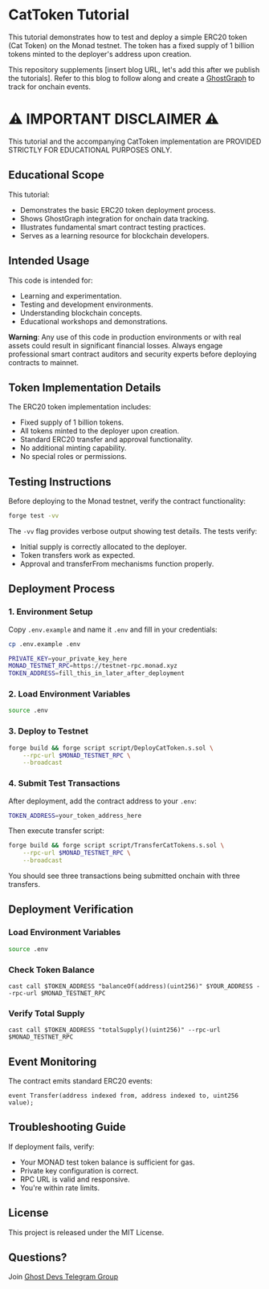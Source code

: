 # CatToken Tutorial

This tutorial demonstrates how to test and deploy a simple ERC20 token (Cat Token) on the Monad testnet. The token has a fixed supply of 1 billion tokens minted to the deployer's address upon creation.

This repository supplements [insert blog URL, let's add this after we publish the tutorials]. Refer to this blog to follow along and create a [GhostGraph](https://tryghost.xyz) to track for onchain events.

# ⚠️ IMPORTANT DISCLAIMER ⚠️

This tutorial and the accompanying CatToken implementation are PROVIDED STRICTLY FOR EDUCATIONAL PURPOSES ONLY.

## Educational Scope

This tutorial:
- Demonstrates the basic ERC20 token deployment process.
- Shows GhostGraph integration for onchain data tracking.
- Illustrates fundamental smart contract testing practices.
- Serves as a learning resource for blockchain developers.

## Intended Usage

This code is intended for:
- Learning and experimentation.
- Testing and development environments.
- Understanding blockchain concepts.
- Educational workshops and demonstrations.

**Warning**: Any use of this code in production environments or with real assets could result in significant financial losses. Always engage professional smart contract auditors and security experts before deploying contracts to mainnet.

## Token Implementation Details

The ERC20 token implementation includes:
- Fixed supply of 1 billion tokens.
- All tokens minted to the deployer upon creation.
- Standard ERC20 transfer and approval functionality.
- No additional minting capability.
- No special roles or permissions.

## Testing Instructions

Before deploying to the Monad testnet, verify the contract functionality:

```bash
forge test -vv
```

The `-vv` flag provides verbose output showing test details. The tests verify:
- Initial supply is correctly allocated to the deployer.
- Token transfers work as expected.
- Approval and transferFrom mechanisms function properly.

## Deployment Process

### 1. Environment Setup

Copy `.env.example` and name it `.env` and fill in your credentials:

```bash
cp .env.example .env
```

```bash
PRIVATE_KEY=your_private_key_here
MONAD_TESTNET_RPC=https://testnet-rpc.monad.xyz
TOKEN_ADDRESS=fill_this_in_later_after_deployment
```

### 2. Load Environment Variables

```bash
source .env
```

### 3. Deploy to Testnet

```bash
forge build && forge script script/DeployCatToken.s.sol \
    --rpc-url $MONAD_TESTNET_RPC \
    --broadcast
```

### 4. Submit Test Transactions

After deployment, add the contract address to your `.env`:

```bash
TOKEN_ADDRESS=your_token_address_here
```

Then execute transfer script:

```bash
forge build && forge script script/TransferCatTokens.s.sol \
    --rpc-url $MONAD_TESTNET_RPC \
    --broadcast
```

You should see three transactions being submitted onchain with three transfers.

## Deployment Verification

### Load Environment Variables

```bash
source .env
```

### Check Token Balance

```solidity
cast call $TOKEN_ADDRESS "balanceOf(address)(uint256)" $YOUR_ADDRESS --rpc-url $MONAD_TESTNET_RPC
```

### Verify Total Supply

```solidity
cast call $TOKEN_ADDRESS "totalSupply()(uint256)" --rpc-url $MONAD_TESTNET_RPC
```

## Event Monitoring

The contract emits standard ERC20 events:

```solidity
event Transfer(address indexed from, address indexed to, uint256 value);
```

## Troubleshooting Guide

If deployment fails, verify:
- Your MONAD test token balance is sufficient for gas.
- Private key configuration is correct.
- RPC URL is valid and responsive.
- You're within rate limits.

## License

This project is released under the MIT License.

## Questions?

Join [Ghost Devs Telegram Group](https://t.me/ghostlogsxyz)
